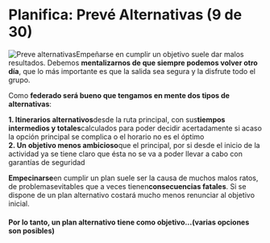 # Planifica: Prevé Alternativas (9 de 30)

![Preve alternativas](./gps_files/PREVE_ALTERNATIVAS.jpg)Empeñarse en cumplir un objetivo suele dar malos resultados. Debemos **mentalizarnos de que siempre podemos volver otro día**, que lo más importante es que la salida sea segura y la disfrute todo el grupo.

Como **federado será bueno que tengamos en mente dos tipos de alternativas**:  

**1\. Itinerarios alternativos**desde la ruta principal, con sus**tiempos intermedios y totales**calculados para poder decidir acertadamente si acaso la opción principal se complica o el horario no es el óptimo  
**2\. Un** **objetivo menos ambicioso**que el principal, por si desde el inicio de la actividad ya se tiene claro que ésta no se va a poder llevar a cabo con garantías de seguridad  

**Empecinarse**en cumplir un plan suele ser la causa de muchos malos ratos, de problemasevitables que a veces tienen**consecuencias fatales**. Si se dispone de un plan alternativo costará mucho menos renunciar al objetivo inicial.

#### Por lo tanto, un plan alternativo tiene como objetivo...(varias opciones son posibles)